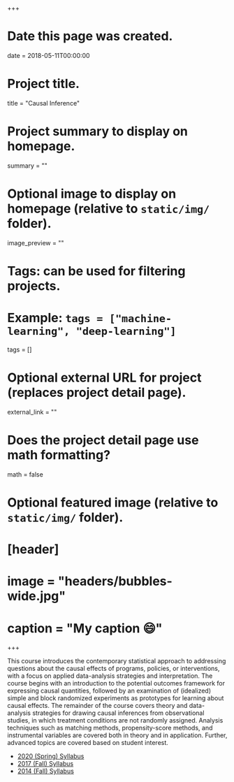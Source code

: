 +++
# Date this page was created.
date = 2018-05-11T00:00:00

# Project title.
title = "Causal Inference"

# Project summary to display on homepage.
summary = ""

# Optional image to display on homepage (relative to `static/img/` folder).
image_preview = ""

# Tags: can be used for filtering projects.
# Example: `tags = ["machine-learning", "deep-learning"]`
tags = []

# Optional external URL for project (replaces project detail page).
external_link = ""

# Does the project detail page use math formatting?
math = false

# Optional featured image (relative to `static/img/` folder).
# [header]
# image = "headers/bubbles-wide.jpg"
# caption = "My caption :smile:"

+++

This course introduces the contemporary statistical approach to addressing questions about the causal effects of programs, policies, or interventions, with a focus on applied data-analysis strategies and interpretation. The course begins with an introduction to the potential outcomes framework for expressing causal quantities, followed by an examination of (idealized) simple and block randomized experiments as prototypes for learning about causal effects. The remainder of the course covers theory and data-analysis strategies for drawing causal inferences from observational studies, in which treatment conditions are not randomly assigned. Analysis techniques such as matching methods, propensity-score methods, and instrumental variables are covered both in theory and in application. Further, advanced topics are covered based on student interest.

* [2020 (Spring) Syllabus](/files/syllabi/EDP-381C-10930-Causal-Inference-2020S.pdf)
* [2017 (Fall) Syllabus](/files/syllabi/EDP-381C-10705-Causal-inference-2017F.pdf)
* [2014 (Fall) Syllabus](/files/syllabi/EDP-384-25-Causal-inference-2014F-syllabus.pdf)
